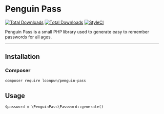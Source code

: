 # Penguin Pass


[![Total Downloads](https://img.shields.io/packagist/vpre/loonpwn/penguin-pass.svg?style=flat)](https://packagist.org/packages/loonpwn/laradock-cli)
[![Total Downloads](https://img.shields.io/packagist/dt/loonpwn/penguin-pass.svg?style=flat)](https://packagist.org/packages/loonpwn/laradock-cli)
[![StyleCI](https://github.styleci.io/repos/155632347/shield?branch=master)](https://github.styleci.io/repos/155632347)

Penguin Pass is a small PHP library used to generate easy to remember passwords for all ages.

------

## Installation

### Composer


``` bash
composer require loonpwn/penguin-pass
```

## Usage

`$password = \PenguinPass\Password::generate()`
